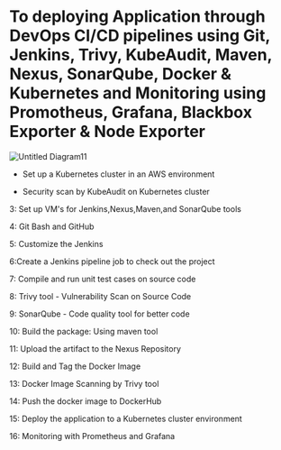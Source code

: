# To deploying Application through DevOps CI/CD pipelines using Git, Jenkins, Trivy, KubeAudit, Maven, Nexus, SonarQube, Docker & Kubernetes and Monitoring using Promotheus, Grafana, Blackbox Exporter & Node Exporter


  ![Untitled Diagram11](https://github.com/user-attachments/assets/278ad3de-1a8c-4af1-8f35-d2d94983172c)


- Set up a Kubernetes cluster in an AWS environment

- Security scan by KubeAudit on Kubernetes cluster

3: Set up VM's for Jenkins,Nexus,Maven,and SonarQube tools

4: Git Bash and GitHub

5: Customize the Jenkins

6:Create a Jenkins pipeline job to check out the project

7: Compile and run unit test cases on source code

8: Trivy tool - Vulnerability Scan on Source Code

9: SonarQube - Code quality tool for better code

10: Build the package: Using maven tool

11: Upload the artifact to the Nexus Repository

12: Build and Tag the Docker Image

13: Docker Image Scanning by Trivy tool

14: Push the docker image to DockerHub

15: Deploy the application to a Kubernetes cluster environment

16: Monitoring with Prometheus and Grafana

